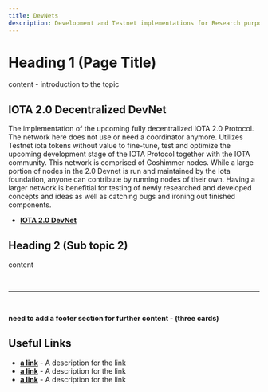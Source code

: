 ```yaml
---
title: DevNets
description: Development and Testnet implementations for Research purposes, participate in future developments here.
---
```



# Heading 1 (Page Title)

content - introduction to the topic


## IOTA 2.0 Decentralized DevNet

The implementation of the upcoming fully decentralized IOTA 2.0 Protocol. The network here does not use or need a coordinator anymore. Utilizes Testnet iota tokens without value to fine-tune, test and optimize the upcoming development stage of the IOTA Protocol together with the IOTA community. This network is comprised of Goshimmer nodes. While a large portion of nodes in the 2.0 Devnet is run and maintained by the Iota foundation, anyone can contribute by running nodes of their own. Having a larger network is benefitial for testing of newly researched and developed concepts and ideas as well as catching bugs and ironing out finished components.

- **[IOTA 2.0 DevNet](https://v2.iota.org/explorer)**

## Heading 2 (Sub topic 2)

content



<br/>

----

<br/>

**need to add a footer section for further content - (three cards)**

## Useful Links
- **[a link](https://linkgoes.here)** - A description for the link
- **[a link](https://linkgoes.here)** - A description for the link
- **[a link](https://linkgoes.here)** - A description for the link

